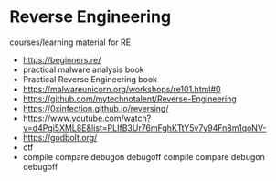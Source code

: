 # Reverse Engineering
courses/learning material for RE

- https://beginners.re/
- practical malware analysis book
- Practical Reverse Engineering book
- https://malwareunicorn.org/workshops/re101.html#0
- https://github.com/mytechnotalent/Reverse-Engineering
- https://0xinfection.github.io/reversing/
- https://www.youtube.com/watch?v=d4Pgi5XML8E&list=PLIfB3Ur76mFghKTtY5v7y94Fn8m1qoNV-
- https://godbolt.org/ 
- ctf
- compile compare debugon debugoff compile compare debugon debugoff
